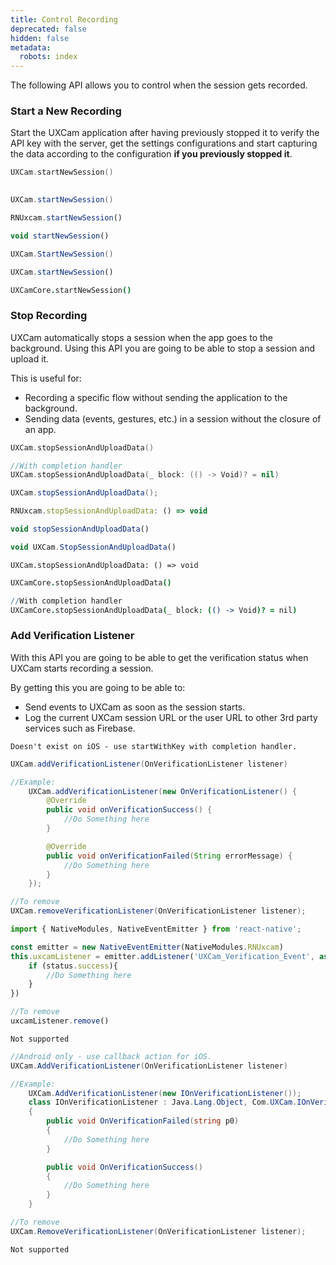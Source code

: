 ```yaml
---
title: Control Recording
deprecated: false
hidden: false
metadata:
  robots: index
---
```

The following API allows you to control when the session gets recorded.

### Start a New Recording

Start the UXCam application after having previously stopped it to verify the API key with the server, get the settings configurations and start capturing the data according to the configuration **if you previously stopped it**.

```swift iOS
UXCam.startNewSession()
   
```
```java Android
UXCam.startNewSession()
```
```javascript React Native
RNUxcam.startNewSession()
```
```javascript Flutter
void startNewSession()
```
```csharp Xamarin
UXCam.StartNewSession()
```
```javascript Cordova
UXCam.startNewSession()
```
```coffeescript SwiftUI
UXCamCore.startNewSession()

```

### Stop Recording

UXCam automatically stops a session when the app goes to the background. Using this API you are going to be able to stop a session and upload it.

This is useful for:

* Recording a specific flow without sending the application to the background.
* Sending data (events, gestures, etc.) in a session without the closure of an app.

```swift iOS
UXCam.stopSessionAndUploadData()

//With completion handler
UXCam.stopSessionAndUploadData(_ block: (() -> Void)? = nil)
```
```java Android
UXCam.stopSessionAndUploadData();
```
```javascript React Native
RNUxcam.stopSessionAndUploadData: () => void
```
```javascript Flutter
void stopSessionAndUploadData()
```
```javascript Xamarin
void UXCam.StopSessionAndUploadData()
```
```text Cordova
UXCam.stopSessionAndUploadData: () => void
```
```coffeescript SwiftUI
UXCamCore.stopSessionAndUploadData()

//With completion handler
UXCamCore.stopSessionAndUploadData(_ block: (() -> Void)? = nil)
```

### Add Verification Listener

With this API you are going to be able to get the verification status when UXCam starts recording a session.

By getting this you are going to be able to:

* Send events to UXCam as soon as the session starts.
* Log the current UXCam session URL or the user URL to other 3rd party services such as Firebase.

```text iOS
Doesn't exist on iOS - use startWithKey with completion handler.
```
```java Android
UXCam.addVerificationListener(OnVerificationListener listener)

//Example:
    UXCam.addVerificationListener(new OnVerificationListener() {
        @Override
        public void onVerificationSuccess() {
            //Do Something here
        }

        @Override
        public void onVerificationFailed(String errorMessage) {
            //Do Something here
        }
    });

//To remove
UXCam.removeVerificationListener(OnVerificationListener listener);
```
```javascript React Native
import { NativeModules, NativeEventEmitter } from 'react-native';

const emitter = new NativeEventEmitter(NativeModules.RNUxcam)
this.uxcamListener = emitter.addListener('UXCam_Verification_Event', async (status) => {
    if (status.success){
        //Do Something here
    }
})

//To remove
uxcamListener.remove()
```
```text Flutter
Not supported
```
```csharp Xamarin
//Android only - use callback action for iOS.
UXCam.AddVerificationListener(OnVerificationListener listener)

//Example:
    UXCam.AddVerificationListener(new IOnVerificationListener());
    class IOnVerificationListener : Java.Lang.Object, Com.UXCam.IOnVerificationListener
    {
        public void OnVerificationFailed(string p0)
        {
            //Do Something here
        }

        public void OnVerificationSuccess()
        {
            //Do Something here
        }
    }

//To remove
UXCam.RemoveVerificationListener(OnVerificationListener listener);
```
```text Cordova
Not supported
```